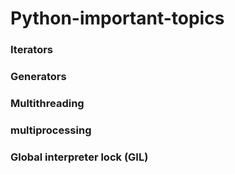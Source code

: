 # Python-important-topics

### Iterators
### Generators
### Multithreading
### multiprocessing
### Global interpreter lock (GIL)
